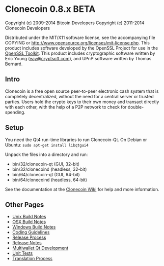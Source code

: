 Clonecoin 0.8.x BETA
====================

Copyright (c) 2009-2014 Bitcoin Developers
Copyright (c) 2011-2014 Clonecoin Developers

Distributed under the MIT/X11 software license, see the accompanying
file COPYING or http://www.opensource.org/licenses/mit-license.php.
This product includes software developed by the OpenSSL Project for use in the [OpenSSL Toolkit](http://www.openssl.org/). This product includes
cryptographic software written by Eric Young ([eay@cryptsoft.com](mailto:eay@cryptsoft.com)), and UPnP software written by Thomas Bernard.


Intro
---------------------
Clonecoin is a free open source peer-to-peer electronic cash system that is
completely decentralized, without the need for a central server or trusted
parties.  Users hold the crypto keys to their own money and transact directly
with each other, with the help of a P2P network to check for double-spending.


Setup
---------------------
You need the Qt4 run-time libraries to run Clonecoin-Qt. On Debian or Ubuntu:
	`sudo apt-get install libqtgui4`

Unpack the files into a directory and run:

- bin/32/clonecoin-qt (GUI, 32-bit)
- bin/32/clonecoind (headless, 32-bit)
- bin/64/clonecoin-qt (GUI, 64-bit)
- bin/64/clonecoind (headless, 64-bit)

See the documentation at the [Clonecoin Wiki](http://clonecoin.info)
for help and more information.


Other Pages
---------------------
- [Unix Build Notes](build-unix.md)
- [OSX Build Notes](build-osx.md)
- [Windows Build Notes](build-msw.md)
- [Coding Guidelines](coding.md)
- [Release Process](release-process.md)
- [Release Notes](release-notes.md)
- [Multiwallet Qt Development](multiwallet-qt.md)
- [Unit Tests](unit-tests.md)
- [Translation Process](translation_process.md)
